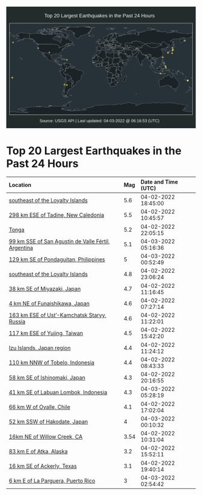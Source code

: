 ![Map](./map.png)

# Top 20 Largest Earthquakes in the Past 24 Hours

| Location | Mag | Date and Time (UTC) |
|:---|:---|:---|
| [southeast of the Loyalty Islands](https://earthquake.usgs.gov/earthquakes/eventpage/us7000gz8x) | 5.6 | 04-02-2022 18:45:00 |
| [298 km ESE of Tadine, New Caledonia](https://earthquake.usgs.gov/earthquakes/eventpage/us7000gz79) | 5.5 | 04-02-2022 10:45:57 |
| [Tonga](https://earthquake.usgs.gov/earthquakes/eventpage/us7000gz9i) | 5.2 | 04-02-2022 22:05:15 |
| [99 km SSE of San Agustín de Valle Fértil, Argentina](https://earthquake.usgs.gov/earthquakes/eventpage/us7000gzay) | 5.1 | 04-03-2022 05:16:36 |
| [129 km SE of Pondaguitan, Philippines](https://earthquake.usgs.gov/earthquakes/eventpage/us7000gzaa) | 5 | 04-03-2022 00:52:49 |
| [southeast of the Loyalty Islands](https://earthquake.usgs.gov/earthquakes/eventpage/us7000gz9t) | 4.8 | 04-02-2022 23:06:24 |
| [38 km SE of Miyazaki, Japan](https://earthquake.usgs.gov/earthquakes/eventpage/us7000gz7b) | 4.7 | 04-02-2022 11:16:45 |
| [4 km NE of Funaishikawa, Japan](https://earthquake.usgs.gov/earthquakes/eventpage/us7000gz6g) | 4.6 | 04-02-2022 07:27:14 |
| [163 km ESE of Ust’-Kamchatsk Staryy, Russia](https://earthquake.usgs.gov/earthquakes/eventpage/us7000gz7f) | 4.6 | 04-02-2022 11:22:01 |
| [117 km ESE of Yujing, Taiwan](https://earthquake.usgs.gov/earthquakes/eventpage/us7000gz8a) | 4.5 | 04-02-2022 15:42:20 |
| [Izu Islands, Japan region](https://earthquake.usgs.gov/earthquakes/eventpage/us7000gz7d) | 4.4 | 04-02-2022 11:24:12 |
| [110 km NNW of Tobelo, Indonesia](https://earthquake.usgs.gov/earthquakes/eventpage/us7000gz6r) | 4.4 | 04-02-2022 08:43:33 |
| [58 km SE of Ishinomaki, Japan](https://earthquake.usgs.gov/earthquakes/eventpage/us7000gz97) | 4.3 | 04-02-2022 20:16:55 |
| [41 km SE of Labuan Lombok, Indonesia](https://earthquake.usgs.gov/earthquakes/eventpage/us7000gzb2) | 4.3 | 04-03-2022 05:28:19 |
| [66 km W of Ovalle, Chile](https://earthquake.usgs.gov/earthquakes/eventpage/us7000gz8i) | 4.1 | 04-02-2022 17:02:04 |
| [52 km SSW of Hakodate, Japan](https://earthquake.usgs.gov/earthquakes/eventpage/us7000gza2) | 4 | 04-03-2022 00:10:32 |
| [16km NE of Willow Creek, CA](https://earthquake.usgs.gov/earthquakes/eventpage/nc73713331) | 3.54 | 04-02-2022 10:31:04 |
| [83 km E of Atka, Alaska](https://earthquake.usgs.gov/earthquakes/eventpage/us7000gz98) | 3.2 | 04-02-2022 15:52:11 |
| [16 km SE of Ackerly, Texas](https://earthquake.usgs.gov/earthquakes/eventpage/tx2022glts) | 3.1 | 04-02-2022 19:40:14 |
| [6 km E of La Parguera, Puerto Rico](https://earthquake.usgs.gov/earthquakes/eventpage/pr71343163) | 3 | 04-03-2022 02:54:42 |
